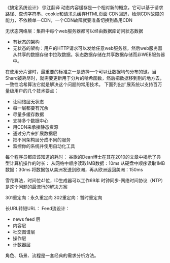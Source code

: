 《搞定系统设计》 徐江翻译
动态内容缓存是一个相对新的概念，它可以基于请求路径、查询字符串、cookie和请求头缓存HTML页面
CDN回退，检测CDN故障的能力，不依赖单一CDN，一个CDN故障就要准备切换到备用CDN

无状态网络层：集群中每个web服务器都可以经由数据库访问状态数据
- 有状态的架构
- 无状态的架构：用户的HTTP请求可以发给任意web服务器，然后web服务器从共享的数据存储中拉取数据。状态数据存储在共享数据存储而非WEB服务器中。

在使用分片键时，最重要的标准之一是选择一个可以让数据均匀分布的键。当Shard被耗尽时，就需要更新用于分片的哈希函数，然后把数据移到别的地方去，一致性哈希算法它就是解决这个问题的常用技术。
下面列出扩展系统以支持百万量级用户的几个技术要点：
- 让网络层无状态
- 每一层都要有冗余
- 尽量多缓存数据
- 支持多个数据中心
- 用CDN来承接静态资源
- 通过分片来扩展数据层
- 把不同架构层分成不同的服务
- 监控你的系统并使用自动化工具

每个程序员都应该知道的耗时：
谷歌的Dean博士在其在2010的文章中揭示了典型计算机操作的时长：
从网络中顺序读取1MB数据：10ms
从硬盘中顺序读取1MB数据：30ms
将数据包从美洲发送到欧洲，再从欧洲返回美洲：150ms

雪花算法，时间位41位，ID生成器可以工作69年
时钟同步-网络时间协议（NTP）是这个问题的最流行的解决方案

301重定向：永久重定向
302重定向：暂时重定向

长URL转短URL：
Feed流设计：
- news feed 层
- 内容层
- 社交图谱层
- 操作层
- 计数器层

角色、场景、流程是一套经典的需求分析方法。
